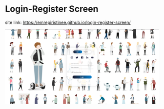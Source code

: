 # Login-Register Screen

site link: https://emrepiristinee.github.io/login-register-screen/

![banner resmi](https://github.com/emrepiristinee/login-register-screen/blob/main/abc.png)
